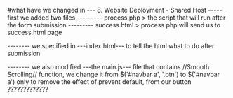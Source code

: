#what have we changed in
--- 8. Website Deployment - Shared Host
----- first we added two files
--------- process.php > the script that will run after the form submission
--------- success.html > process.php will send us to success.html page

-------- we specified in ---index.html--- to tell the html what to do after submission <form action="process.php" method="POST">
-------- we also modified ---the main.js--- file that contains //Smooth Scrolling// function, we change it from $('#navbar a', '.btn') to $('#navbar a') only to remove the effect of prevent default, from our button ?????????????
